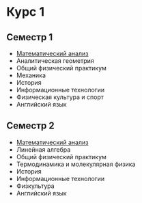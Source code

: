 # Курс 1

## Семестр 1

- [Математический анализ](<Математический анализ/index.md>)
- Аналитическая геометрия
- Общий физический практикум
- Механика
- История
- Информационные технологии
- Физическая культура и спорт
- Английский язык

## Семестр 2

- [Математический анализ](<Математический анализ/index.md>)
- Линейная алгебра
- Общий физический практикум
- Термодинамика и молекулярная физика
- История
- Информационные технологии
- Физкультура
- Английский язык
